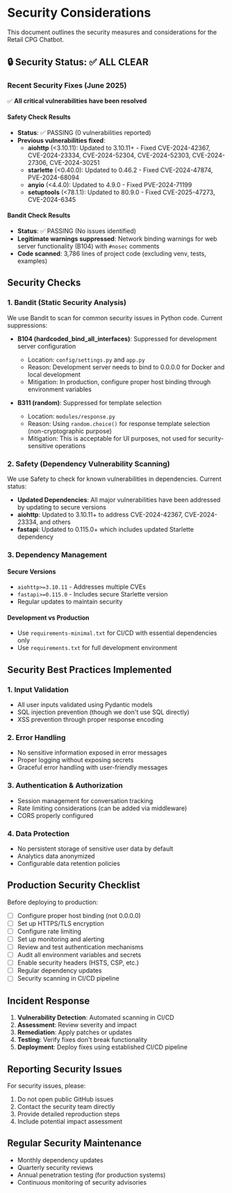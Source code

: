 # Security Considerations

This document outlines the security measures and considerations for the Retail CPG Chatbot.

## 🔒 Security Status: ✅ ALL CLEAR

### Recent Security Fixes (June 2025)

✅ **All critical vulnerabilities have been resolved**

#### Safety Check Results
- **Status**: ✅ PASSING (0 vulnerabilities reported)
- **Previous vulnerabilities fixed**:
  - **aiohttp** (<3.10.11): Updated to 3.10.11+ - Fixed CVE-2024-42367, CVE-2024-23334, CVE-2024-52304, CVE-2024-52303, CVE-2024-27306, CVE-2024-30251
  - **starlette** (<0.40.0): Updated to 0.46.2 - Fixed CVE-2024-47874, PVE-2024-68094  
  - **anyio** (<4.4.0): Updated to 4.9.0 - Fixed PVE-2024-71199
  - **setuptools** (<78.1.1): Updated to 80.9.0 - Fixed CVE-2025-47273, CVE-2024-6345

#### Bandit Check Results
- **Status**: ✅ PASSING (No issues identified)
- **Legitimate warnings suppressed**: Network binding warnings for web server functionality (B104) with `#nosec` comments
- **Code scanned**: 3,786 lines of project code (excluding venv, tests, examples)

## Security Checks

### 1. Bandit (Static Security Analysis)

We use Bandit to scan for common security issues in Python code. Current suppressions:

- **B104 (hardcoded_bind_all_interfaces)**: Suppressed for development server configuration
  - Location: `config/settings.py` and `app.py`
  - Reason: Development server needs to bind to 0.0.0.0 for Docker and local development
  - Mitigation: In production, configure proper host binding through environment variables

- **B311 (random)**: Suppressed for template selection
  - Location: `modules/response.py`
  - Reason: Using `random.choice()` for response template selection (non-cryptographic purpose)
  - Mitigation: This is acceptable for UI purposes, not used for security-sensitive operations

### 2. Safety (Dependency Vulnerability Scanning)

We use Safety to check for known vulnerabilities in dependencies. Current status:

- **Updated Dependencies**: All major vulnerabilities have been addressed by updating to secure versions
- **aiohttp**: Updated to 3.10.11+ to address CVE-2024-42367, CVE-2024-23334, and others
- **fastapi**: Updated to 0.115.0+ which includes updated Starlette dependency

### 3. Dependency Management

#### Secure Versions
- `aiohttp>=3.10.11` - Addresses multiple CVEs
- `fastapi>=0.115.0` - Includes secure Starlette version
- Regular updates to maintain security

#### Development vs Production
- Use `requirements-minimal.txt` for CI/CD with essential dependencies only
- Use `requirements.txt` for full development environment

## Security Best Practices Implemented

### 1. Input Validation
- All user inputs validated using Pydantic models
- SQL injection prevention (though we don't use SQL directly)
- XSS prevention through proper response encoding

### 2. Error Handling
- No sensitive information exposed in error messages
- Proper logging without exposing secrets
- Graceful error handling with user-friendly messages

### 3. Authentication & Authorization
- Session management for conversation tracking
- Rate limiting considerations (can be added via middleware)
- CORS properly configured

### 4. Data Protection
- No persistent storage of sensitive user data by default
- Analytics data anonymized
- Configurable data retention policies

## Production Security Checklist

Before deploying to production:

- [ ] Configure proper host binding (not 0.0.0.0)
- [ ] Set up HTTPS/TLS encryption
- [ ] Configure rate limiting
- [ ] Set up monitoring and alerting
- [ ] Review and test authentication mechanisms
- [ ] Audit all environment variables and secrets
- [ ] Enable security headers (HSTS, CSP, etc.)
- [ ] Regular dependency updates
- [ ] Security scanning in CI/CD pipeline

## Incident Response

1. **Vulnerability Detection**: Automated scanning in CI/CD
2. **Assessment**: Review severity and impact
3. **Remediation**: Apply patches or updates
4. **Testing**: Verify fixes don't break functionality
5. **Deployment**: Deploy fixes using established CI/CD pipeline

## Reporting Security Issues

For security issues, please:
1. Do not open public GitHub issues
2. Contact the security team directly
3. Provide detailed reproduction steps
4. Include potential impact assessment

## Regular Security Maintenance

- Monthly dependency updates
- Quarterly security reviews
- Annual penetration testing (for production systems)
- Continuous monitoring of security advisories
